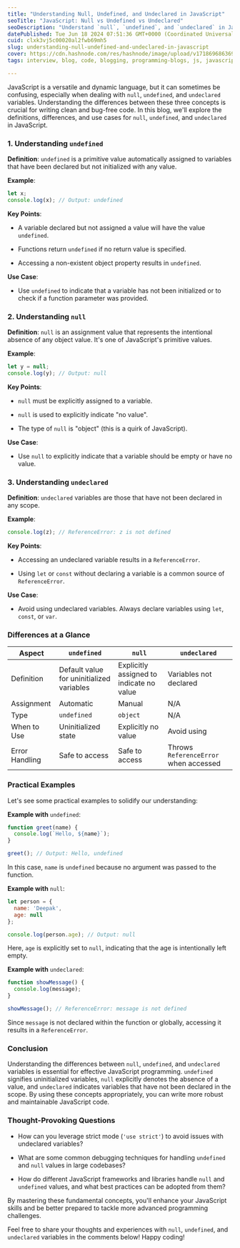 ```yaml
---
title: "Understanding Null, Undefined, and Undeclared in JavaScript"
seoTitle: "JavaScript: Null vs Undefined vs Undeclared"
seoDescription: "Understand `null`, `undefined`, and `undeclared` in JavaScript to write clean, bug-free code. Learn definitions, differences, and use cases"
datePublished: Tue Jun 18 2024 07:51:36 GMT+0000 (Coordinated Universal Time)
cuid: clxk3vj5c00020al2fwb69mh5
slug: understanding-null-undefined-and-undeclared-in-javascript
cover: https://cdn.hashnode.com/res/hashnode/image/upload/v1718696863692/40824a08-f11a-4818-9dc4-b63b0df99c77.jpeg
tags: interview, blog, code, blogging, programming-blogs, js, javascript, questions, coding, programming-languages, coding-challenge, codenewbies, programming-tips, null-vs-undefined, raajaryanblogs

---
```


JavaScript is a versatile and dynamic language, but it can sometimes be confusing, especially when dealing with `null`, `undefined`, and `undeclared` variables. Understanding the differences between these three concepts is crucial for writing clean and bug-free code. In this blog, we'll explore the definitions, differences, and use cases for `null`, `undefined`, and `undeclared` in JavaScript.

### 1\. Understanding `undefined`

**Definition**: `undefined` is a primitive value automatically assigned to variables that have been declared but not initialized with any value.

**Example**:

```javascript
let x;
console.log(x); // Output: undefined
```

**Key Points**:

* A variable declared but not assigned a value will have the value `undefined`.
    
* Functions return `undefined` if no return value is specified.
    
* Accessing a non-existent object property results in `undefined`.
    

**Use Case**:

* Use `undefined` to indicate that a variable has not been initialized or to check if a function parameter was provided.
    

### 2\. Understanding `null`

**Definition**: `null` is an assignment value that represents the intentional absence of any object value. It's one of JavaScript's primitive values.

**Example**:

```javascript
let y = null;
console.log(y); // Output: null
```

**Key Points**:

* `null` must be explicitly assigned to a variable.
    
* `null` is used to explicitly indicate "no value".
    
* The type of `null` is "object" (this is a quirk of JavaScript).
    

**Use Case**:

* Use `null` to explicitly indicate that a variable should be empty or have no value.
    

### 3\. Understanding `undeclared`

**Definition**: `undeclared` variables are those that have not been declared in any scope.

**Example**:

```javascript
console.log(z); // ReferenceError: z is not defined
```

**Key Points**:

* Accessing an undeclared variable results in a `ReferenceError`.
    
* Using `let` or `const` without declaring a variable is a common source of `ReferenceError`.
    

**Use Case**:

* Avoid using undeclared variables. Always declare variables using `let`, `const`, or `var`.
    

### Differences at a Glance

| Aspect | `undefined` | `null` | `undeclared` |
| --- | --- | --- | --- |
| Definition | Default value for uninitialized variables | Explicitly assigned to indicate no value | Variables not declared |
| Assignment | Automatic | Manual | N/A |
| Type | `undefined` | `object` | N/A |
| When to Use | Uninitialized state | Explicitly no value | Avoid using |
| Error Handling | Safe to access | Safe to access | Throws `ReferenceError` when accessed |

### Practical Examples

Let's see some practical examples to solidify our understanding:

**Example with** `undefined`:

```javascript
function greet(name) {
  console.log(`Hello, ${name}`);
}

greet(); // Output: Hello, undefined
```

In this case, `name` is `undefined` because no argument was passed to the function.

**Example with** `null`:

```javascript
let person = {
  name: 'Deepak',
  age: null
};

console.log(person.age); // Output: null
```

Here, `age` is explicitly set to `null`, indicating that the age is intentionally left empty.

**Example with** `undeclared`:

```javascript
function showMessage() {
  console.log(message);
}

showMessage(); // ReferenceError: message is not defined
```

Since `message` is not declared within the function or globally, accessing it results in a `ReferenceError`.

### Conclusion

Understanding the differences between `null`, `undefined`, and `undeclared` variables is essential for effective JavaScript programming. `undefined` signifies uninitialized variables, `null` explicitly denotes the absence of a value, and `undeclared` indicates variables that have not been declared in the scope. By using these concepts appropriately, you can write more robust and maintainable JavaScript code.

### Thought-Provoking Questions

* How can you leverage strict mode (`'use strict'`) to avoid issues with undeclared variables?
    
* What are some common debugging techniques for handling `undefined` and `null` values in large codebases?
    
* How do different JavaScript frameworks and libraries handle `null` and `undefined` values, and what best practices can be adopted from them?
    

By mastering these fundamental concepts, you'll enhance your JavaScript skills and be better prepared to tackle more advanced programming challenges.

Feel free to share your thoughts and experiences with `null`, `undefined`, and `undeclared` variables in the comments below! Happy coding!